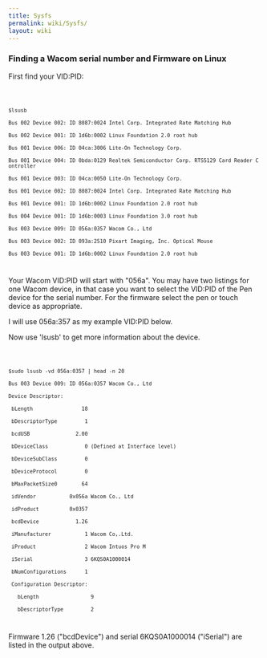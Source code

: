 ```yaml
---
title: Sysfs
permalink: wiki/Sysfs/
layout: wiki
---
```


### Finding a Wacom serial number and Firmware on Linux

First find your VID:PID:

<code>

`$lsusb`  
`Bus 002 Device 002: ID 8087:0024 Intel Corp. Integrated Rate Matching Hub`  
`Bus 002 Device 001: ID 1d6b:0002 Linux Foundation 2.0 root hub`  
`Bus 001 Device 006: ID 04ca:3006 Lite-On Technology Corp.  `  
`Bus 001 Device 004: ID 0bda:0129 Realtek Semiconductor Corp. RTS5129 Card Reader Controller`  
`Bus 001 Device 003: ID 04ca:0050 Lite-On Technology Corp. `  
`Bus 001 Device 002: ID 8087:0024 Intel Corp. Integrated Rate Matching Hub`  
`Bus 001 Device 001: ID 1d6b:0002 Linux Foundation 2.0 root hub`  
`Bus 004 Device 001: ID 1d6b:0003 Linux Foundation 3.0 root hub`  
`Bus 003 Device 009: ID 056a:0357 Wacom Co., Ltd `  
`Bus 003 Device 002: ID 093a:2510 Pixart Imaging, Inc. Optical Mouse`  
`Bus 003 Device 001: ID 1d6b:0002 Linux Foundation 2.0 root hub`

</code> Your Wacom VID:PID will start with "056a". You may have two
listings for one Wacom device, in that case you want to select the
VID:PID of the Pen device for the serial number. For the firmware select
the pen or touch device as appropriate.

I will use 056a:357 as my example VID:PID below.

Now use 'lsusb' to get more information about the device.

<code>

`$sudo lsusb -vd 056a:0357 | head -n 20`  
`Bus 003 Device 009: ID 056a:0357 Wacom Co., Ltd `  
`Device Descriptor:`  
` bLength                18`  
` bDescriptorType         1`  
` bcdUSB               2.00`  
` bDeviceClass            0 (Defined at Interface level)`  
` bDeviceSubClass         0 `  
` bDeviceProtocol         0 `  
` bMaxPacketSize0        64`  
` idVendor           0x056a Wacom Co., Ltd`  
` idProduct          0x0357 `  
` bcdDevice            1.26 `  
` iManufacturer           1 Wacom Co,.Ltd.`  
` iProduct                2 Wacom Intuos Pro M`  
` iSerial                 3 6KQS0A1000014`  
` bNumConfigurations      1`  
` Configuration Descriptor:`  
`   bLength                 9`  
`   bDescriptorType         2`

</code>

Firmware 1.26 ("bcdDevice") and serial 6KQS0A1000014 ("iSerial") are
listed in the output above.
